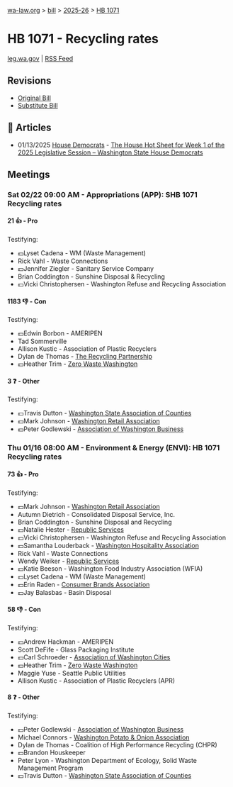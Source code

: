 [wa-law.org](/) > [bill](/bill/) > [2025-26](/bill/2025-26/) > [HB 1071](/bill/2025-26/hb/1071/)

# HB 1071 - Recycling rates
[leg.wa.gov](https://app.leg.wa.gov/billsummary?BillNumber=1071&Year=2025&Initiative=false) | [RSS Feed](./rss.xml)

## Revisions
* [Original Bill](1/)
* [Substitute Bill](S/)

## 📰 Articles
* 01/13/2025 [House Democrats](/org/house_democrats/) - [The House Hot Sheet for Week 1 of the 2025 Legislative Session – Washington State House Democrats](https://housedemocrats.wa.gov/blog/2025/01/13/the-house-hot-sheet-for-week-1-of-the-2025-legislative-session/#:~:text=HB%201071)

## Meetings
### Sat 02/22 09:00 AM - Appropriations (APP): SHB 1071 Recycling rates
#### 21 👍 - Pro
Testifying:
* 💵Lyset Cadena - WM (Waste Management)
* Rick Vahl - Waste Connections
* 💵Jennifer Ziegler - Sanitary Service Company
* Brian Coddington - Sunshine Disposal & Recycling
* 💵Vicki Christophersen - Washington Refuse and Recycling Association

#### 1183 👎 - Con
Testifying:
* 💵Edwin Borbon - AMERIPEN
* Tad Sommerville
* Allison Kustic - Association of Plastic Recyclers
* Dylan de Thomas - [The Recycling Partnership](/org/the_recycling_partnership/)
* 💵Heather Trim - [Zero Waste Washington](/org/zero_waste_washington/)

#### 3 ❓ - Other
Testifying:
* 💵Travis Dutton - [Washington State Association of Counties](/org/washington_state_association_of_counties/)
* 💵Mark Johnson - [Washington Retail Association](/org/washington_retail_association/)
* 💵Peter Godlewski - [Association of Washington Business](/org/association_of_washington_business/)

### Thu 01/16 08:00 AM - Environment & Energy (ENVI): HB 1071 Recycling rates
#### 73 👍 - Pro
Testifying:
* 💵Mark Johnson - [Washington Retail Association](/org/washington_retail_association/)
* Autumn Dietrich - Consolidated Disposal Service, Inc.
* Brian Coddington - Sunshine Disposal and Recycling
* 💵Natalie Hester - [Republic Services](/org/republic_services/)
* 💵Vicki Christophersen - Washington Refuse and Recycling Association
* 💵Samantha Louderback - [Washington Hospitality Association](/org/washington_hospitality_association/)
* Rick Vahl - Waste Connections
* Wendy Weiker - [Republic Services](/org/republic_services/)
* 💵Katie Beeson - Washington Food Industry Association (WFIA)
* 💵Lyset Cadena - WM (Waste Management)
* 💵Erin Raden - [Consumer Brands Association](/org/consumer_brands_association/)
* 💵Jay Balasbas - Basin Disposal

#### 58 👎 - Con
Testifying:
* 💵Andrew Hackman - AMERIPEN
* Scott DeFife - Glass Packaging Institute
* 💵Carl Schroeder - [Association of Washington Cities](/org/association_of_washington_cities/)
* 💵Heather Trim - [Zero Waste Washington](/org/zero_waste_washington/)
* Maggie Yuse - Seattle Public Utilities
* Allison Kustic - Association of Plastic Recyclers (APR)

#### 8 ❓ - Other
Testifying:
* 💵Peter Godlewski - [Association of Washington Business](/org/association_of_washington_business/)
* Michael Connors - [Washington Potato & Onion Association](/org/washington_potato_&_onion_association/)
* Dylan de Thomas - Coalition of High Performance Recycling (CHPR)
* 💵Brandon Houskeeper
* Peter Lyon - Washington Department of Ecology, Solid Waste Management Program
* 💵Travis Dutton - [Washington State Association of Counties](/org/washington_state_association_of_counties/)
